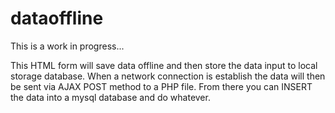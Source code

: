 dataoffline
===========

This is a work in progress...

This HTML form will save data offline and then store the data input to local storage database. When a network connection is establish the data will then be sent via AJAX POST method to a PHP file. From there you can INSERT the data into a mysql database and do whatever.
